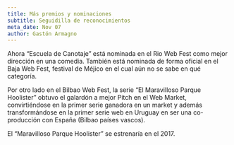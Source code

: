```yaml
---
title: Más premios y nominaciones
subtitle: Seguidilla de reconocimientos
meta_date: Nov 07
author: Gastón Armagno
---
```


Ahora “Escuela de Canotaje” está nominada en el Rio Web Fest como mejor dirección en una
comedia. También está nominada de forma oficial en el Baja Web Fest, festival de Méjico en
el cual aún no se sabe en qué categoría.

Por otro lado en el Bilbao Web Fest, la serie “El Maravilloso Parque Hoolister” obtuvo el
galardón a mejor Pitch en el Web Market, convirtiéndose en la primer serie ganadora en un
market y además transformándose en la primer serie web en Uruguay en ser una co-producción
con España (Bilbao países vascos).

El “Maravilloso Parque Hoolister” se estrenaría en el 2017.
